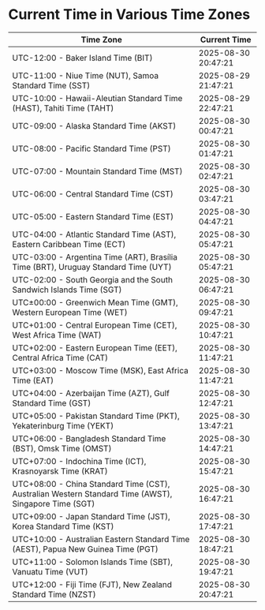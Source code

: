 # Current Time in Various Time Zones

| Time Zone | Current Time |
|-----------|--------------|
| UTC-12:00 - Baker Island Time (BIT) | 2025-08-30 20:47:21 |
| UTC-11:00 - Niue Time (NUT), Samoa Standard Time (SST) | 2025-08-29 21:47:21 |
| UTC-10:00 - Hawaii-Aleutian Standard Time (HAST), Tahiti Time (TAHT) | 2025-08-29 22:47:21 |
| UTC-09:00 - Alaska Standard Time (AKST) | 2025-08-30 00:47:21 |
| UTC-08:00 - Pacific Standard Time (PST) | 2025-08-30 01:47:21 |
| UTC-07:00 - Mountain Standard Time (MST) | 2025-08-30 02:47:21 |
| UTC-06:00 - Central Standard Time (CST) | 2025-08-30 03:47:21 |
| UTC-05:00 - Eastern Standard Time (EST) | 2025-08-30 04:47:21 |
| UTC-04:00 - Atlantic Standard Time (AST), Eastern Caribbean Time (ECT) | 2025-08-30 05:47:21 |
| UTC-03:00 - Argentina Time (ART), Brasília Time (BRT), Uruguay Standard Time (UYT) | 2025-08-30 05:47:21 |
| UTC-02:00 - South Georgia and the South Sandwich Islands Time (SGT) | 2025-08-30 06:47:21 |
| UTC±00:00 - Greenwich Mean Time (GMT), Western European Time (WET) | 2025-08-30 09:47:21 |
| UTC+01:00 - Central European Time (CET), West Africa Time (WAT) | 2025-08-30 10:47:21 |
| UTC+02:00 - Eastern European Time (EET), Central Africa Time (CAT) | 2025-08-30 11:47:21 |
| UTC+03:00 - Moscow Time (MSK), East Africa Time (EAT) | 2025-08-30 11:47:21 |
| UTC+04:00 - Azerbaijan Time (AZT), Gulf Standard Time (GST) | 2025-08-30 12:47:21 |
| UTC+05:00 - Pakistan Standard Time (PKT), Yekaterinburg Time (YEKT) | 2025-08-30 13:47:21 |
| UTC+06:00 - Bangladesh Standard Time (BST), Omsk Time (OMST) | 2025-08-30 14:47:21 |
| UTC+07:00 - Indochina Time (ICT), Krasnoyarsk Time (KRAT) | 2025-08-30 15:47:21 |
| UTC+08:00 - China Standard Time (CST), Australian Western Standard Time (AWST), Singapore Time (SGT) | 2025-08-30 16:47:21 |
| UTC+09:00 - Japan Standard Time (JST), Korea Standard Time (KST) | 2025-08-30 17:47:21 |
| UTC+10:00 - Australian Eastern Standard Time (AEST), Papua New Guinea Time (PGT) | 2025-08-30 18:47:21 |
| UTC+11:00 - Solomon Islands Time (SBT), Vanuatu Time (VUT) | 2025-08-30 19:47:21 |
| UTC+12:00 - Fiji Time (FJT), New Zealand Standard Time (NZST) | 2025-08-30 20:47:21 |
